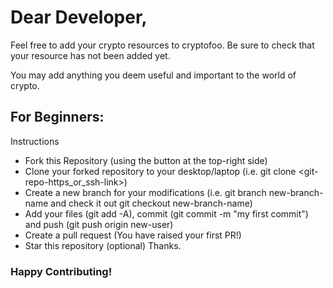# Dear Developer,

Feel free to add your crypto resources to cryptofoo. Be sure to check that your resource has not been added yet.

You may add anything you deem useful and important to the world of crypto.

## For Beginners:
Instructions
- Fork this Repository (using the button at the top-right side)
- Clone your forked repository to your desktop/laptop (i.e. git clone <git-repo-https_or_ssh-link>)
- Create a new branch for your modifications (i.e. git branch new-branch-name and check it out git checkout new-branch-name)
- Add your files (git add -A), commit (git commit -m "my first commit") and push (git push origin new-user)
- Create a pull request (You have raised your first PR!)
- Star this repository (optional)
Thanks.

### Happy Contributing!
